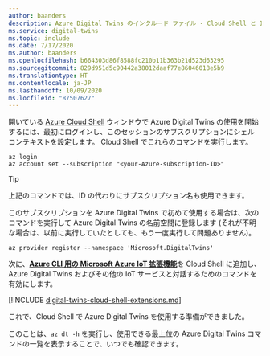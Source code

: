 ```yaml
---
author: baanders
description: Azure Digital Twins のインクルード ファイル - Cloud Shell と IoT 拡張機能の設定
ms.service: digital-twins
ms.topic: include
ms.date: 7/17/2020
ms.author: baanders
ms.openlocfilehash: b664303d86f8588fc210b11b363b21d523d63295
ms.sourcegitcommit: 829d951d5c90442a38012daaf77e86046018e5b9
ms.translationtype: HT
ms.contentlocale: ja-JP
ms.lasthandoff: 10/09/2020
ms.locfileid: "87507627"
---
```

開いている [Azure Cloud Shell](https://shell.azure.com) ウィンドウで Azure Digital Twins の使用を開始するには、最初にログインし、このセッションのサブスクリプションにシェル コンテキストを設定します。 Cloud Shell でこれらのコマンドを実行します。

```azurecli
az login
az account set --subscription "<your-Azure-subscription-ID>"
```
> [!TIP]
> 上記のコマンドでは、ID の代わりにサブスクリプション名も使用できます。 

このサブスクリプションを Azure Digital Twins で初めて使用する場合は、次のコマンドを実行して Azure Digital Twins の名前空間に登録します (それが不明な場合は、以前に実行していたとしても、もう一度実行して問題ありません)。

```azurecli
az provider register --namespace 'Microsoft.DigitalTwins'
```

次に、[**Azure CLI 用の Microsoft Azure IoT 拡張機能**](https://docs.microsoft.com/cli/azure/ext/azure-iot/iot?view=azure-cli-latest)を Cloud Shell に追加し、Azure Digital Twins およびその他の IoT サービスと対話するためのコマンドを有効にします。 

[!INCLUDE [digital-twins-cloud-shell-extensions.md](digital-twins-cloud-shell-extensions.md)]

これで、Cloud Shell で Azure Digital Twins を使用する準備ができました。

このことは、`az dt -h` を実行し、使用できる最上位の Azure Digital Twins コマンドの一覧を表示することで、いつでも確認できます。
